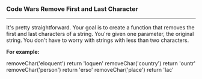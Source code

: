 ### Code Wars Remove First and Last Character

---

It's pretty straightforward. Your goal is to create a function that removes the first and last characters of a string. You're given one parameter, the original string. You don't have to worry with strings with less than two characters.

**For example:**

removeChar('eloquent') return 'loquen'
removeChar('country') return 'ountr'
removeChar('person') return 'erso'
removeChar('place') return 'lac'
